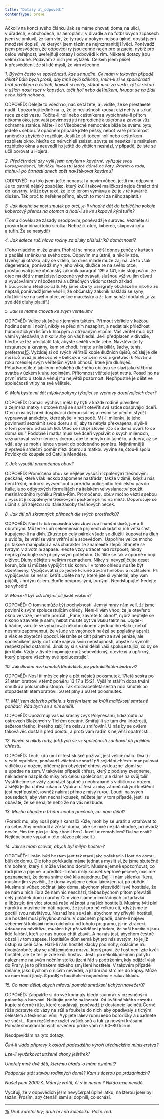 ```yaml
---
title: "Dotazy a\_odpovědi"
contentType: prose
---
```


<section>

Ačkoliv na konci svého článku Jak se máme chovati doma, na ulici, v úřadech, v obchodech, na aeroplánu, v divadle a na fotbalových zápasech jsem se omluvil, že sám vím, že ty rady a pokyny nejsou úplné, dostal jsem množství dopisů, ve kterých jsem tázán na nejrozmanitější věci. Poněvadž jsem přesvědčen, že odpovědi ty jsou cenné nejen pro tazatele, nýbrž pro celou veřejnost, uveřejňuji dotazy i odpovědi k nim. Některé dotazy jsou velmi dlouhé. Podávám z nich jen výtažek. Celkem jsem přišel k přesvědčení, že si lidé myslí, že vím všechno.

</section>

<section>

_1\. Bývám často ve společnosti, kde se nudím. Co mám v takovém případě dělat? Dále bych prosil, aby mně bylo sděleno, smím-li si ve společnosti hrát párátkem o ústech, kousat si nehty, strkat ruce za vestu, rýt si sirkou v uších, nosit ruce v kapsách, točit holí nebo deštní­kem, houpat se na židli nebo klátit nohama._

ODPOVĚĎ: Dělejte to všechno, nač se tážete, a uvidíte, že se přestanete nudit. Upozorňuji jedině na to, že je neslušností kousat cizí nehty a strkat ruce za cizí vestu. Točíte-li holí nebo deštníkem a vypíchnete-li přitom někomu oko, jest Vaší povinností jíti neprodleně k telefonu a zavolat vůz ochranné stanice. Máte-li od Všeobecné nemocnice blíže ke svému bytu, jedete s sebou. V opačném případě jděte pěšky, neboť vaše přítomnost raněného zbytečně rozčiluje. Jestliže při točení holí nebo deštníkem rozbijete okno, hleďte co nejrychleji zmizet, abyste se nesetkali s majitelem rozbitého okna a neuvedli ho ještě do větších nesnází, v případě, že jste se učil boxovat u Hojera.

</section>

<section>

_2\. Před čtrnácti dny vylil jsem omylem v kavárně, vyřizuje svou korespondenci, lahvičku inkoustu jedné dámě na šaty. Prosím o radu, mohu-li po čtrnácti dnech opět navštěvovat kavárnu?_

(ODPOVĚĎ: na toto jsem ještě nenapsal a nevím vůbec, jestli mu odpovím. Je to patrně nějaký zbabělec, který kvůli takové maličkosti nejde čtrnáct dní do kavárny. Může být také, že je to jenom výmluva a že je v té kavárně dlužen. Tak proč to neřekne přímo, abych to mohl za něho zaplatit.)

</section>

<section>

_3\. Jak dlouho se nosí smutek po otci, je-li vhodné dát do babiččina pokoje kobercový přehoz na otoman a hodí-li se ke skopové kýtě tuřín?_

(Tomu člověku ze zásady neodpovím, poněvadž je surovec. Vezměte si prosím kombinaci toho sirotka: Nebožtík otec, koberec, skopová kýta a tuřín. Že se nestydí!)

</section>

<section>

_4\. Jak dalece ručí hlava rodiny za dluhy příslušníků domácnosti?_

(Toho mladého muže znám. Prohrál se mnou větší obnos peněz v kartách a padělal směnku na svého otce. Odpovím mu ústně, a nikoliv zde. Uveřejňuji otázku, aby se vidělo, co dnes mladé muže zajímá. Je to však degenerace, poněvadž my v jeho věku, dlužíce se na svého otce, prostudovali jsme občanský zákoník paragraf 139 a 141, kde stojí psáno, že otec má děti v manželství zrozené vychovávati, slušnou výživu jim dávati a vyučováním v náboženství a užitečných vědomostech základ k budoucímu štěstí položiti. My jsme oba ty paragrafy obcházeli a nikoho se neptali, poněvadž jsme věděli, že občanský zákoník nakládá se syny, dlužícími se na svého otce, velice macešsky a že tam schází dodatek „a za své děti dluhy platiti“.)

</section>

<section>

_5\. Jak se máme chovati ke svým věřitelům?_

ODPOVĚĎ: Velice slušně a s jemným taktem. Přijmout věřitele v každou hodinu denní i noční, nikdy se před ním nezapírat, a nedat tak příležitost humoristickým listům k hloupým a otřepaným vtipům. Váš věřitel musí být vámi vyhledáván, a nikoliv aby on vás hledal. Je-li předplacen v divadle, hleďte se též předplatit tak, abyste seděli vedle sebe. Navštěvujte ty restaurace a kavárny, kam on chodí. Hrajte s ním biliár, šachy, tenis, preferans[15](./resources/undefined). Vyžádej si od svých věřitelů kopie dlužních úpisů, očísluj je dle měsíců, svaž je abecedně v balíček a koncem roku s gratulací k Novému roku rozesílej svým věřitelům výtah obnosů, které jim dluhuješ. Pětadvacetileté jubileum nějakého dlužného obnosu se slaví jako stříbrná svatba v úzkém kruhu rodinném. Přítomnost věřitele jest nutná. Posaď ho na první místo u stolu a věnuj mu největší pozornost. Nepřípustné je dělat ve společnosti vtipy na své věřitele.

</section>

<section>

_6\. Mohl byste mi dát nějaké pokyny týkající se výchovy dospívajících dcer?_

ODPOVĚĎ: Domácí výchova měla by býti v každé rodině pravidlem a zejména matky a otcové mají se snažit otevříti svá srdce dospívající dceři. Otec musí být před dospívající dcerou sdílný a nesmí se před ní stydět vypravovat anekdoty, které slyšel v hospodě. Má-li milenku, je jeho povinností seznámit svou dceru s ní, aby ta nebyla překvapena, slyší-li o tom poměru od cizích lidí. Otec se řídí příslovím „Co se doma uvaří, to se doma sní.“ Podobně i matka musí své dceři vyprávět o svých milencích, seznamovat své milence s dcerou, aby té nebylo nic tajného, a dcera, až se vdá, aby se mohla lehce vpravit do podobného poměru. Nejintimnější a vpravdě srdeč­ný poměr mezi dcerou a matkou vyvine se, čtou-li spolu Povídky do koupele od Catulla Mendése.

</section>

<section>

_7\. Jak vysušiti promočenou obuv?_

ODPOVĚĎ: Promočená obuv se nejlépe vysuší rozpálenými třešňovými peckami, které však leckdo zapomene nastřádat, takže v zimě, když u nás není třešní, nutno si vyzvednout u prezídia policejního ředitelství pas do Itálie, a po odbytových formalitách na italském velvyslanectví použít mezinárodního rychlíku Praha–Řím. Promočenou obuv možno vézti s sebou a vysušit ji rozpálenými třešňovými peckami přímo na místě. Doporučuje se učinit si při zájezdu do Itálie zásoby třešňových pecek.

</section>

<section>

_8\. Jak žíti při skromných příjmech dle svých prostředků?_

ODPOVĚĎ: Není to tak nesnadná věc zbavit se finanční tísně, jsme-li obratnými. Můžeme i při sebemenších příjmech ukládat si jich větší část, kupujeme-li na dluh. Zkuste po celý půlrok všude se dlužit i kupovat na dluh a uvidíte, že vrátí se vám vnitřní síla sebevědomí. Uspoříme velice mnoho při takové manipulaci a váš charakter se znamenitě zlepší. Stanete se tvrdými v životním zápase. Hleďte vždy utrácet nad rozpočet; nikdy nepřizpůsobujte své příjmy svým potřebám. Ostřílíte se tak v úporném boji o život. Dluhy dělejte s velkým rozmachem. Nikdy si nevypůjčujte deset korun, kde si můžete vypůjčit tisíc korun. I v tomto ohledu musíte být džentlmeny. Vypůjčovat si po jedné koruně zavání hnilobou a rozkladem. Při vypůjčování se nesmí šetřit. Jděte na ty, které jste si vyhledal, aby vám půjčili, s hrdým čelem. Buďte neúprosnými, tvrdými. Neodstupujte! Nedejte se vyhodit!

</section>

<section>

_9\. Máme-li být zdvořilými při jízdě vlakem?_

ODPOVĚĎ: O tom nemůže být pochybností. Jemný mrav nám velí, že jsme povinni k svým spolucestujícím ohledy. Není-li vám vhod, že je otevřeno okno ve voze, nesmíte poručit: „Pane, zavřete to okno!“, nýbrž neptejte se nikoho a zavřete je sami, neboť musíte být ve vlaku taktními. Dojde-li k hádce, varujte se vyhazovat někoho oknem z jedoucího vlaku, neboť nesmíte zapomenout, že všude ve vagónech nalézá se poplašný aparát a vlak se zbytečně opozdí. Nesmíte se cítit pánem za své peníze, ale společníkem jízdy, což dáte najevo svou neústupností, abyste si vymohli respekt před ostatními. Jinak by si s vámi dělali vaši spolucestující, co by se jim líbilo. Vždy v životě imponuje muž sebevědomý, otevřený a upřímný, který přepere všechny své spolucestující.

</section>

<section>

_10\. Jak dlouho nosí smutek třináctiletá po patnáctiletém bratrovi?_

ODPOVĚĎ: Nosí tři měsíce plný a pět měsíců polosmutek. 17letá sestra po 21letém bratrovi v témž poměru 13:17 a 15:21. Vyšším stářím doba trvání smutku a polosmutku stoupá. Tak stodvacetiletá sestra nosí smutek po stopadesátiletém bratrovi: 30 let plný a 60 let polosmutek.

</section>

<section>

_11\. Měl jsem dobrého přítele, s kterým jsem se kvůli maličkosti smrtel­ně pohádal. Rád bych se s ním smířil._

ODPOVĚĎ: Upozorňuji vás na krásný zvyk Polynésanů, lidožroutů na ostrovech Blažených v Tichém oceáně. Smiřují-li se tam dva lidožrouti, sežerou třetího, kterého zabijí na oslavu smiřování. U nás by se ovšem taková věc dostala před porotu, a proto vám radím k největší opatrnosti.

</section>

<section>

_12\. Nevím si nikdy rady, jak bych se ve společnosti zachoval při pojídání chřestu._

ODPOVĚĎ: Těch, kdo umí chřest slušně požívat, jest velice málo. Dva tři v celé republice, poněvadž všichni se snaží při pojídání chřes­tu manipulovat vidličkou a nožem, přičemž jim obyčejně chřest vyklouzne, zlomí se a upadne na zem. V takovém případě chřest, který z podlahy zvedneme, neklademe nazpět do mísy pro celou společnost, ale dáme na svůj talíř. Vystříhejme se vždy zacházet špatně a neohrabaně s vidličkou a nožem. Jistější je jíst chřest rukama. Vybírat chřest z mísy zámečnickými kleštěmi jest nepřípustné, rovněž nabírat přímo z mísy rukou. Loudit na svých sousedech, aby vám nechali kousek, můžete jen v tom případě, jestli se obáváte, že se nenajíte nebo že na vás nezbude.

</section>

<section>

_13\. Mnoho chodím a trhám mnoho punčoch, co mám dělat?_

(Poradit mu, aby nosil paty z kamzičí kůže, mohl by se urazit a vztahovat to na sebe. Aby nechodil a zůstal doma, také se mně nezdá vhodné, poněvadž nevím, čím ten pán je. Aby chodil bos? Jezdil automobilem? Dal se nosit? Nejlépe bude vypsat v této otázce plebiscit.)

</section>

<section>

_14\. Jak se mám chovat, abych byl milým hostem?_

ODPOVĚĎ: Umění býti hostem jest tak staré jako pořekadlo Host do domu, bůh do domu. Dle toho pořekadla máme jednat a myslit si, že jsme skutečně tím bohem, který si může všechno dovolit. Musíme jemně upozorňovat, co rádi jíme a pijeme, a předloží-li nám malý kousek vepřové pečeně, musíme poznamenat, že doma sníme dvě kila najednou. Dají-li nám sklenku likéru, musíme jim vysvětlit, že doma vypijeme celou láhev jen tak po obědě. Musíme si vůbec počínati jako doma, abychom přesvědčili své hostitele, že se nám u nich líbí a že nám nic neschází, třebas bychom přitom převrátili celý pořádek domu naruby. Čím více máme mimořádných požadavků a libůstek; tím více stoupá naše vážnost u našich hostitelů. Musíme býti plni nároků a musíme jim dáti najevo, že jest pro ně velkou ctí, když jsme je poctili svou návštěvou. Nesnažíme se však, abychom my přivykli hostiteli, ale hostitel musí přivyknout nám. V opačném případě, dáme-li najevo sebemenší kolísání nebo odchylku od tohoto programu, jsme ztraceni. Jdouce na návštěvu, musíme být přesvědčeni předem, že naši hostitelé jsou lidé falešní, kteří se nás budou chtít zbavit. A na nás jest, abychom čestně obstáli v tom zápase. Hostitelův dům nemá být pro nás svatým, to je již ústup na celé čáře. Hází-li nám hostitel klacky pod nohy, oplácíme mu dvojnásobně, aby se učil jemnému mravu, který praví, že host není zde kvůli hostiteli, ale že ten je zde kvůli hostovi. Jestli po několikadenním pobytu nalezneme na svém nočním stolku jízdní řád s podtržením, kdy odjíždí vlak do Prahy, je to příznakem nízkého smýšlení hostitele. V takovém případě děláme, jako bychom o ničem nevěděli, a jízdní řád strčíme do kapsy. Může se nám hodit jindy. S podlým hostitelem nejednáme v rukavičkách.

</section>

<section>

_15\. Co mám dělat, abych miloval pomalá smrákání tichých navečerů?_

ODPOVĚĎ: Zaopatřte si do své komnaty bledý soumrak s rozesněnými polostíny a barvami. Nelitujte peněz na inzerát. Od květinářského závodu kupte si černé růže, které opadávají, poněvadž je dostanete laciněji. Černé růže postavte do vázy na stůl a foukejte do nich, aby opadávaly s tichým šelestem a tesknoucí vůní. Vypijete láhev rumu nebo borovičky a upadnete ve snění… Rum rozšlehne rozlet vašich snů a tuh za novými krásami. Pomalé smrákání tichých navečerů přijde vám na 60–80 korun.

</section>

<section>

Neodpovídám na tyto dotazy:

</section>

<section>

_Činí-li vláda přípravy k oslavě padesátého výročí úřednického ministerstva?_

_Lze-li využitkovat utržené ohony ještěrek?_

_Uhořely mně dvě děti, kterému úřadu to mám oznámit?_

_Podporuje stát stavbu rodinných domů? Kam s dcerou po prázdninách?_

_Našel jsem 2000 K. Mám je vrátit, či si je nechat? Nikdo mne neviděl._

</section>

<section>

Vyciťuji, že v odpovědích jsem nevyčerpal úplně látku, na kterou jsem byl tázán. Prosím, aby čtenáři sami si doplnili, co schází.

* * *

_[15](./resources/undefined) Druh karetní hry; druh hry na kulečníku. Pozn. red._

</section>
